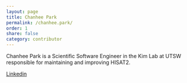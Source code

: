 ```yaml
---
layout: page
title: Chanhee Park 
permalink: /chanhee.park/
order: 1
share: false
category: contributor 
---
```


Chanhee Park is a Scientific Software Engineer in the Kim Lab at UTSW responsible for maintaining and improving HISAT2.

[Linkedin](https://www.linkedin.com/in/chanhee-park-97677297/)
